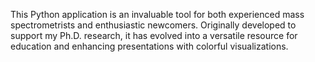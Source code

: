 
This Python application is an invaluable tool for both experienced mass spectrometrists and enthusiastic newcomers. Originally developed to support my Ph.D. research, it has evolved into a versatile resource for education and enhancing presentations with colorful visualizations. 
